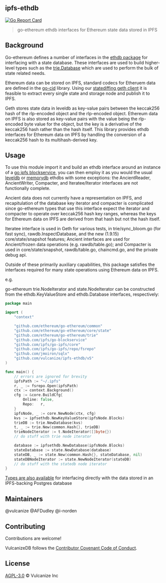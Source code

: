 ## ipfs-ethdb

[![Go Report Card](https://goreportcard.com/badge/github.com/vulcanize/ipfs-ethdb)](https://goreportcard.com/report/github.com/vulcanize/ipfs-ethdb)

> go-ethereum ethdb interfaces for Ethereum state data stored in IPFS

## Background

Go-ethereum defines a number of interfaces in the [ethdb package](https://github.com/ethereum/go-ethereum/tree/master/ethdb) for
interfacing with a state database. These interfaces are used to build higher-level types such as the [trie.Database](https://github.com/ethereum/go-ethereum/blob/master/trie/database.go#L77)
which are used to perform the bulk of state related needs.

Ethereum data can be stored on IPFS, standard codecs for Etheruem data are defined in the [go-cid](https://github.com/ipfs/go-cid) library.
Using our [statediffing geth client](https://github.com/vulcanize/go-ethereum/releases/tag/v1.9.11-statediff-0.0.2) it is feasible to extract every single
state and storage node and publish it to IPFS.

Geth stores state data in leveldb as key-value pairs between the keccak256 hash of the rlp-encoded object and the rlp-encoded object.
Ethereum data on IPFS is also stored as key-value pairs with the value being the rlp-encoded byte value for the object,
but the key is a derivative of the keccak256 hash rather than the hash itself. This library provides
ethdb interfaces for Ethereum data on IPFS by handling the conversion of a keccak256 hash to its multihash-derived key.


## Usage
To use this module import it and build an ethdb interface around an instance of a [go ipfs blockservice](https://github.com/ipfs/go-blockservice), you can then
employ it as you would the usual [leveldb](https://github.com/ethereum/go-ethereum/tree/master/ethdb/leveldb) or [memorydb](https://github.com/ethereum/go-ethereum/tree/master/ethdb/memorydb) ethdbs
with some exceptions: the AncientReader, AncientWriter, Compacter, and Iteratee/Iterator interfaces are not functionally complete.

Ancient data does not currently have a representation on IPFS, and recapitulation of the database key iterator and compacter is complicated since go-ethereum
types that use this interface expect the iterator and compacter to operate over keccak256 hash key ranges, whereas the keys for Ethereum data on IPFS are derived from that hash but not the hash itself.

Iteratee interface is used in Geth for various tests, in trie/sync_bloom.go (for fast sync), rawdb.InspectDatabase, and the new (1.9.15) core/state/snapshot features;
Ancient interfaces are used for Ancient/frozen data operations (e.g. rawdb/table.go); and Compacter is used in core/state/snapshot, rawdb/table.go, chaincmd.go, and the private debug api.

Outside of these primarily auxiliary capabilities, this package satisfies the interfaces required for many state operations using Ethereum data on IPFS.

e.g.

go-ethereum trie.NodeIterator and state.NodeIterator can be constructed from the ethdb.KeyValueStore and ethdb.Database interfaces, respectively:

```go
package main

import (
    "context"

    "github.com/ethereum/go-ethereum/common"
    "github.com/ethereum/go-ethereum/core/state"
    "github.com/ethereum/go-ethereum/trie"
    "github.com/ipfs/go-blockservice"
    "github.com/ipfs/go-ipfs/core"
    "github.com/ipfs/go-ipfs/repo/fsrepo"
    "github.com/jmoiron/sqlx"
    "github.com/vulcanize/ipfs-ethdb/v5"
)

func main() {
    // errors are ignored for brevity
    ipfsPath := "~/.ipfs"
    r, _ := fsrepo.Open(ipfsPath)
    ctx := context.Background()
    cfg := &core.BuildCfg{
        Online: false,
        Repo:   r,
    }
    ipfsNode, _ := core.NewNode(ctx, cfg)
    kvs := ipfsethdb.NewKeyValueStore(ipfsNode.Blocks)
    trieDB := trie.NewDatabase(kvs)
    t, _ := trie.New(common.Hash{}, trieDB)
    trieNodeIterator := t.NodeIterator([]byte{})
    // do stuff with trie node iterator

    database := ipfsethdb.NewDatabase(ipfsNode.Blocks)
    stateDatabase := state.NewDatabase(database)
    stateDB, _ := state.New(common.Hash{}, stateDatabase, nil)
    stateDBNodeIterator := state.NewNodeIterator(stateDB)
    // do stuff with the statedb node iterator
}
```

[Types are also available](./postgres/doc.md) for interfacing directly with the data stored in an IPFS-backing Postgres database

## Maintainers
@vulcanize
@AFDudley
@i-norden

## Contributing
Contributions are welcome!

VulcanizeDB follows the [Contributor Covenant Code of Conduct](https://www.contributor-covenant.org/version/1/4/code-of-conduct).

## License
[AGPL-3.0](LICENSE) © Vulcanize Inc
